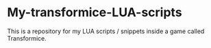 # My-transformice-LUA-scripts
This is a repository for my LUA scripts / snippets inside a game called Transformice.
